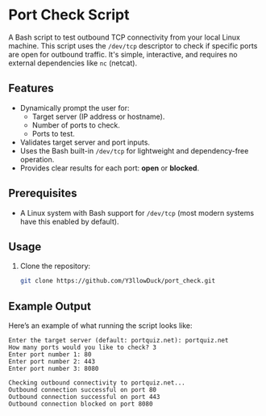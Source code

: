 # Port Check Script

A Bash script to test outbound TCP connectivity from your local Linux machine. This script uses the `/dev/tcp` descriptor to check if specific ports are open for outbound traffic. It's simple, interactive, and requires no external dependencies like `nc` (netcat).

## Features

- Dynamically prompt the user for:
  - Target server (IP address or hostname).
  - Number of ports to check.
  - Ports to test.
- Validates target server and port inputs.
- Uses the Bash built-in `/dev/tcp` for lightweight and dependency-free operation.
- Provides clear results for each port: **open** or **blocked**.

## Prerequisites

- A Linux system with Bash support for `/dev/tcp` (most modern systems have this enabled by default).

## Usage

1. Clone the repository:
   ```bash
   git clone https://github.com/Y3llowDuck/port_check.git

## Example Output

Here’s an example of what running the script looks like:

```plaintext
Enter the target server (default: portquiz.net): portquiz.net
How many ports would you like to check? 3
Enter port number 1: 80
Enter port number 2: 443
Enter port number 3: 8080

Checking outbound connectivity to portquiz.net...
Outbound connection successful on port 80
Outbound connection successful on port 443
Outbound connection blocked on port 8080


